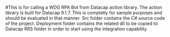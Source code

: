 #This is for calling a WDG RPA Bot from Datacap action library.
The action library is built for Datacap 9.1.7.
This is completly for sample purposes and should be evaluated in that manner. 
Src folder contains the C# source code of the project.
Deployment folder contains the related dll to be copied to Datacap RRS folder in order to start using the integration capability. 
